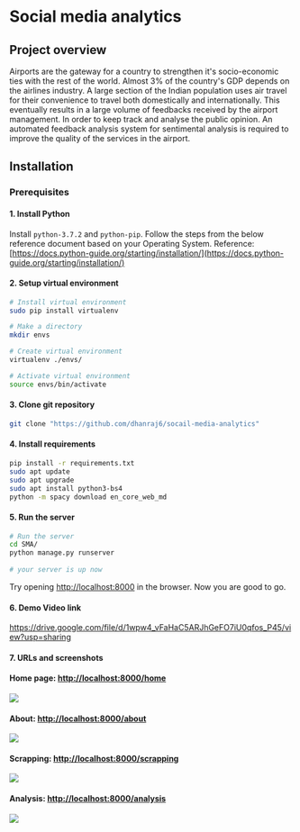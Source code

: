 # Social media analytics
## Project overview
Airports are the gateway for a country to strengthen it's socio-economic ties with the rest of the world. Almost 3% of the country's GDP depends on the airlines industry. A large section of the Indian population uses air travel for their convenience to travel both domestically and internationally. This eventually results in a large volume of feedbacks received by the airport management. In order to keep track and analyse the public opinion. An automated feedback analysis system for sentimental analysis is required to improve the quality of the services in the airport. 

## Installation

### Prerequisites

#### 1. Install Python
Install ```python-3.7.2``` and ```python-pip```. Follow the steps from the below reference document based on your Operating System.
Reference: [https://docs.python-guide.org/starting/installation/](https://docs.python-guide.org/starting/installation/)

#### 2. Setup virtual environment
```bash
# Install virtual environment
sudo pip install virtualenv

# Make a directory
mkdir envs

# Create virtual environment
virtualenv ./envs/

# Activate virtual environment
source envs/bin/activate
```

#### 3. Clone git repository
```bash
git clone "https://github.com/dhanraj6/socail-media-analytics"
```

#### 4. Install requirements
```bash
pip install -r requirements.txt
sudo apt update
sudo apt upgrade
sudo apt install python3-bs4
python -m spacy download en_core_web_md
```

#### 5. Run the server
```bash
# Run the server
cd SMA/
python manage.py runserver
 
# your server is up now
```
Try opening [http://localhost:8000](http://localhost:8000) in the browser.
Now you are good to go.


#### 6. Demo Video link
https://drive.google.com/file/d/1wpw4_vFaHaC5ARJhGeFO7iU0qfos_P45/view?usp=sharing

#### 7. URLs and screenshots
#### Home page: [http://localhost:8000/home](http://localhost:8000/home)
![](https://i.imgur.com/yZV7741.jpg)
#### About: [http://localhost:8000/about](http://localhost:8000/about)
![](https://i.imgur.com/WdfFPEv.jpg)
#### Scrapping: [http://localhost:8000/scrapping](http://localhost:8000/scrapping)
![](https://i.imgur.com/FKYRB49.jpg)
#### Analysis: [http://localhost:8000/analysis](http://localhost:8000/analysis)
![](https://i.imgur.com/cx746KF.jpg)
